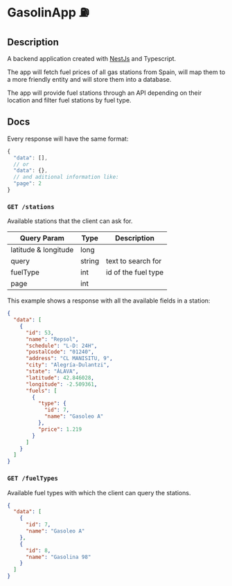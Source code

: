 # GasolinApp ⛽

## Description

A backend application created with [NestJs](https://nestjs.com/) and Typescript.

The app will fetch fuel prices of all gas stations from Spain, will map them to a more friendly entity and will store them into a database.

The app will provide fuel stations through an API depending on their location and filter fuel stations by fuel type.

## Docs

Every response will have the same format:

```js
{
  "data": [],
  // or
  "data": {},
  // and aditional information like:
  "page": 2
}
```

### `GET /stations`

Available stations that the client can ask for.

| Query Param          | Type   | Description         |
| -------------------- | ------ | ------------------- |
| latitude & longitude | long   |                     |
| query                | string | text to search for  |
| fuelType             | int    | id of the fuel type |
| page                 | int    |                     |

This example shows a response with all the available fields in a station:

```json
{
  "data": [
    {
      "id": 53,
      "name": "Repsol",
      "schedule": "L-D: 24H",
      "postalCode": "01240",
      "address": "CL MANISITU, 9",
      "city": "Alegría-Dulantzi",
      "state": "ÁLAVA",
      "latitude": 42.846028,
      "longitude": -2.509361,
      "fuels": [
        {
          "type": {
            "id": 7,
            "name": "Gasoleo A"
          },
          "price": 1.219
        }
      ]
    }
  ]
}
```

### `GET /fuelTypes`

Available fuel types with which the client can query the stations.

```json
{
  "data": [
    {
      "id": 7,
      "name": "Gasoleo A"
    },
    {
      "id": 8,
      "name": "Gasolina 98"
    }
  ]
}
```

